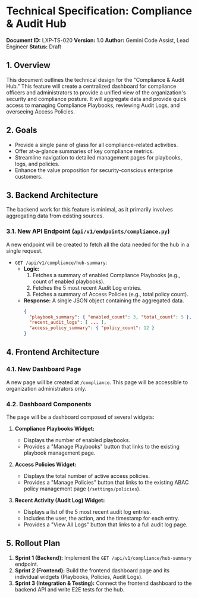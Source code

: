 # Technical Specification: Compliance & Audit Hub

**Document ID:** LXP-TS-020
**Version:** 1.0
**Author:** Gemini Code Assist, Lead Engineer
**Status:** Draft

## 1. Overview

This document outlines the technical design for the "Compliance & Audit Hub." This feature will create a centralized dashboard for compliance officers and administrators to provide a unified view of the organization's security and compliance posture. It will aggregate data and provide quick access to managing Compliance Playbooks, reviewing Audit Logs, and overseeing Access Policies.

## 2. Goals

*   Provide a single pane of glass for all compliance-related activities.
*   Offer at-a-glance summaries of key compliance metrics.
*   Streamline navigation to detailed management pages for playbooks, logs, and policies.
*   Enhance the value proposition for security-conscious enterprise customers.

## 3. Backend Architecture

The backend work for this feature is minimal, as it primarily involves aggregating data from existing sources.

### 3.1. New API Endpoint (`api/v1/endpoints/compliance.py`)

A new endpoint will be created to fetch all the data needed for the hub in a single request.

*   `GET /api/v1/compliance/hub-summary`:
    *   **Logic:**
        1.  Fetches a summary of enabled Compliance Playbooks (e.g., count of enabled playbooks).
        2.  Fetches the 5 most recent Audit Log entries.
        3.  Fetches a summary of Access Policies (e.g., total policy count).
    *   **Response:** A single JSON object containing the aggregated data.
        ```json
        {
          "playbook_summary": { "enabled_count": 3, "total_count": 5 },
          "recent_audit_logs": [ ... ],
          "access_policy_summary": { "policy_count": 12 }
        }
        ```

## 4. Frontend Architecture

### 4.1. New Dashboard Page

A new page will be created at `/compliance`. This page will be accessible to organization administrators only.

### 4.2. Dashboard Components

The page will be a dashboard composed of several widgets:

1.  **Compliance Playbooks Widget:**
    *   Displays the number of enabled playbooks.
    *   Provides a "Manage Playbooks" button that links to the existing playbook management page.

2.  **Access Policies Widget:**
    *   Displays the total number of active access policies.
    *   Provides a "Manage Policies" button that links to the existing ABAC policy management page (`/settings/policies`).

3.  **Recent Activity (Audit Log) Widget:**
    *   Displays a list of the 5 most recent audit log entries.
    *   Includes the user, the action, and the timestamp for each entry.
    *   Provides a "View All Logs" button that links to a full audit log page.

## 5. Rollout Plan

1.  **Sprint 1 (Backend):** Implement the `GET /api/v1/compliance/hub-summary` endpoint.
2.  **Sprint 2 (Frontend):** Build the frontend dashboard page and its individual widgets (Playbooks, Policies, Audit Logs).
3.  **Sprint 3 (Integration & Testing):** Connect the frontend dashboard to the backend API and write E2E tests for the hub.